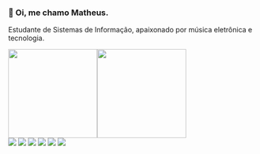 ### 🤠 Oi, me chamo Matheus.
<p>Estudante de Sistemas de Informação, apaixonado por música eletrônica e tecnologia.</p>

<div style="display:flex;align-content:center;align-items:center;">
  <img height="180em" src="https://github-readme-stats.vercel.app/api?username=eumaugus&show_icons=true&theme=nord"/>
  <img height="180em" src="https://github-readme-stats.vercel.app/api/top-langs/?username=eumaugus&layout=compact&theme=nord"/>
</div>

<div>
  <img src="https://img.shields.io/badge/HTML5-E34F26?style=for-the-badge&logo=html5&logoColor=white"/>
  <img src="https://img.shields.io/badge/CSS3-1572B6?style=for-the-badge&logo=css3&logoColor=white"/>
  <img src="https://img.shields.io/badge/JavaScript-F7DF1E?style=for-the-badge&logo=javascript&logoColor=black"/>
  <img src="https://img.shields.io/badge/jQuery-0769AD?style=for-the-badge&logo=jquery&logoColor=white"/>
  <img src="https://img.shields.io/badge/React-20232A?style=for-the-badge&logo=react&logoColor=61DAFB"/>
  <img src="https://img.shields.io/badge/PHP-777BB4?style=for-the-badge&logo=php&logoColor=white">
</div>
